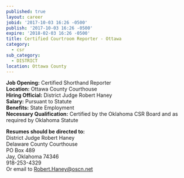 ```yaml
---
published: true
layout: career
jobid: '2017-10-03 16:26 -0500'
publish: '2017-10-03 16:26 -0500'
expire: '2018-02-03 16:26 -0500'
title: Certified Courtroom Reporter - Ottawa
category:
  - csr
sub_category:
  - DISTRICT
location: Ottawa County
---
```

**Job Opening:** Certified Shorthand Reporter  
**Location:** Ottawa County Courthouse  
**Hiring Official:** District Judge Robert Haney  
**Salary:** Pursuant to Statute  
**Benefits:** State Employment  
**Necessary Qualification:** Certified by the Oklahoma CSR Board and as required by Oklahoma Statute
 
**Resumes should be directed to:**  
District Judge Robert Haney  
Delaware County Courthouse  
PO Box 489  
Jay, Oklahoma 74346  
918-253-4329  
Or email to [Robert.Haney@oscn.net](mailto:Robert.Haney@oscn.net)
